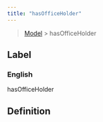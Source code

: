 ```yaml
---
title: "hasOfficeHolder"
---
```


> [Model](./../) > hasOfficeHolder

## Label

### English
hasOfficeHolder


## Definition



    
